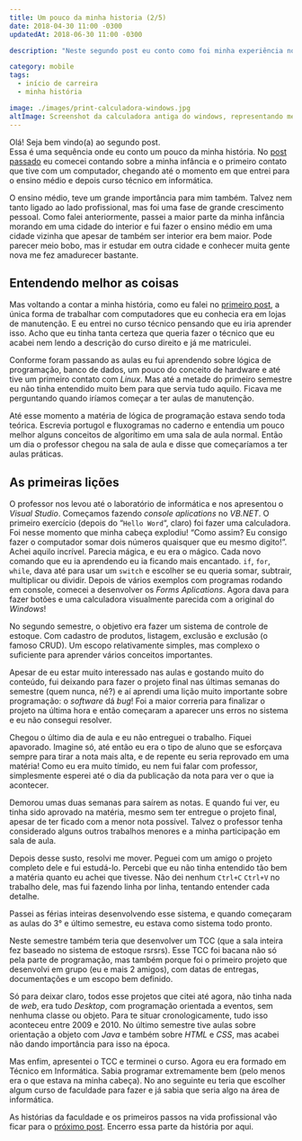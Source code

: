 ```yaml
---
title: Um pouco da minha historia (2/5)
date: 2018-04-30 11:00 -0300
updatedAt: 2018-06-30 11:00 -0300

description: "Neste segundo post eu conto como foi minha experiência no curso técnico de informática, onde eu dei meus primeiros passos em desenvolvimento de softwares."

category: mobile
tags:
  - início de carreira
  - minha história

image: ./images/print-calculadora-windows.jpg
altImage: Screenshot da calculadora antiga do windows, representando meu primeiro software desenvolvido.
---
```


Olá! Seja bem vindo(a) ao segundo post.  
Essa é uma sequência onde eu conto um pouco da minha história. No [post passado](/um-pouco-da-minha-historia-1-5) eu comecei contando sobre a minha infância e o primeiro contato que tive com um computador, chegando até o momento em que entrei para o ensino médio e depois curso técnico em informática.

<!-- end_excerpt -->

O ensino médio, teve um grande importância para mim também. Talvez nem tanto ligado ao lado profissional, mas foi uma fase de grande crescimento pessoal. Como falei anteriormente, passei a maior parte da minha infância morando em uma cidade do interior e fui fazer o ensino médio em uma cidade vizinha que apesar de também ser interior era bem maior. Pode parecer meio bobo, mas ir estudar em outra cidade e conhecer muita gente nova me fez amadurecer bastante.

## Entendendo melhor as coisas

Mas voltando a contar a minha história, como eu falei no [primeiro post](/um-pouco-da-minha-historia-1-5), a única forma de trabalhar com computadores que eu conhecia era em lojas de manutenção. E eu entrei no curso técnico pensando que eu iria aprender isso. Acho que eu tinha tanta certeza que queria fazer o técnico que eu acabei nem lendo a descrição do curso direito e já me matriculei.

Conforme foram passando as aulas eu fui aprendendo sobre lógica de programação, banco de dados, um pouco do conceito de hardware e até tive um primeiro contato com _Linux_. Mas até a metade do primeiro semestre eu não tinha entendido muito bem para que servia tudo aquilo. Ficava me perguntando quando iríamos começar a ter aulas de manutenção.

Até esse momento a matéria de lógica de programação estava sendo toda teórica. Escrevia portugol e fluxogramas no caderno e entendia um pouco melhor alguns conceitos de algorítimo em uma sala de aula normal. Então um dia o professor chegou na sala de aula e disse que começaríamos a ter aulas práticas.

## As primeiras lições

O professor nos levou até o laboratório de informática e nos apresentou o _Visual Studio_. Começamos fazendo _console aplications_ no _VB.NET_. O primeiro exercício (depois do “`Hello Word`“, claro) foi fazer uma calculadora. Foi nesse momento que minha cabeça explodiu! “Como assim? Eu consigo fazer o computador somar dois números quaisquer que eu mesmo digito!”. Achei aquilo incrível. Parecia mágica, e eu era o mágico. Cada novo comando que eu ia aprendendo eu ia ficando mais encantado. `if`, `for`, `while`, dava até para usar um `switch` e escolher se eu queria somar, subtrair, multiplicar ou dividir. Depois de vários exemplos com programas rodando em console, comecei a desenvolver os _Forms Aplications_. Agora dava para fazer botões e uma calculadora visualmente parecida com a original do _Windows_!

No segundo semestre, o objetivo era fazer um sistema de controle de estoque. Com cadastro de produtos, listagem, exclusão e exclusão (o famoso CRUD). Um escopo relativamente simples, mas complexo o suficiente para aprender vários conceitos importantes.

Apesar de eu estar muito interessado nas aulas e gostando muito do conteúdo, fui deixando para fazer o projeto final nas últimas semanas do semestre (quem nunca, né?) e aí aprendi uma lição muito importante sobre programação: o _software_ dá _bug_! Foi a maior correria para finalizar o projeto na última hora e então começaram a aparecer uns erros no sistema e eu não consegui resolver.

Chegou o último dia de aula e eu não entreguei o trabalho. Fiquei apavorado. Imagine só, até então eu era o tipo de aluno que se esforçava sempre para tirar a nota mais alta, e de repente eu seria reprovado em uma matéria! Como eu era muito tímido, eu nem fui falar com professor, simplesmente esperei até o dia da publicação da nota para ver o que ia acontecer.

Demorou umas duas semanas para saírem as notas. E quando fui ver, eu tinha sido aprovado na matéria, mesmo sem ter entregue o projeto final, apesar de ter ficado com a menor nota possível. Talvez o professor tenha considerado alguns outros trabalhos menores e a minha participação em sala de aula.

Depois desse susto, resolvi me mover. Peguei com um amigo o projeto completo dele e fui estudá-lo. Percebi que eu não tinha entendido tão bem a matéria quanto eu achei que tivesse. Não dei nenhum `Ctrl+C` `Ctrl+V` no trabalho dele, mas fui fazendo linha por linha, tentando entender cada detalhe.

Passei as férias inteiras desenvolvendo esse sistema, e quando começaram as aulas do 3° e último semestre, eu estava como sistema todo pronto.

Neste semestre também teria que desenvolver um TCC (que a sala inteira fez baseado no sistema de estoque rsrsrs). Esse TCC foi bacana não só pela parte de programação, mas também porque foi o primeiro projeto que desenvolvi em grupo (eu e mais 2 amigos), com datas de entregas, documentações e um escopo bem definido.

Só para deixar claro, todos esse projetos que citei até agora, não tinha nada de _web_, era tudo _Desktop_, com programação orientada a eventos, sem nenhuma classe ou objeto. Para te situar cronologicamente, tudo isso aconteceu entre 2009 e 2010. No último semestre tive aulas sobre orientação a objeto com _Java_ e também sobre _HTML_ e _CSS_, mas acabei não dando importância para isso na época.

Mas enfim, apresentei o TCC e terminei o curso. Agora eu era formado em Técnico em Informática. Sabia programar extremamente bem (pelo menos era o que estava na minha cabeça). No ano seguinte eu teria que escolher algum curso de faculdade para fazer e já sabia que seria algo na área de informática.

As histórias da faculdade e os primeiros passos na vida profissional vão ficar para o [próximo post](/um-pouco-da-minha-historia-3-5/). Encerro essa parte da história por aqui.

